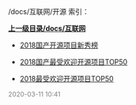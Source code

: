 /docs/互联网/开源 索引：


**[上一级目录/docs/互联网](/docs/互联网/index.md)**

- [2018国产开源项目新秀榜](/docs/互联网/开源/2018国产开源项目新秀榜.md)

- [2018国产最受欢迎开源项目TOP50](/docs/互联网/开源/2018国产最受欢迎开源项目TOP50.md)

- [2018最受欢迎开源项目TOP50](/docs/互联网/开源/2018最受欢迎开源项目TOP50.md)


<font size=2 color='grey'> 2020-03-11 10:41 </font>